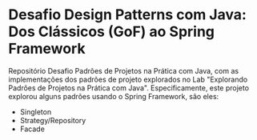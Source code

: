 # Desafio Design Patterns com Java: Dos Clássicos (GoF) ao Spring Framework

Repositório Desafio Padrões de Projetos na Prática com Java, com as implementações dos padrões de projeto explorados no Lab "Explorando Padrões de Projetos na Prática com Java". 
Especificamente, este projeto explorou alguns padrões usando o Spring Framework, são eles:

- Singleton
- Strategy/Repository
- Facade
